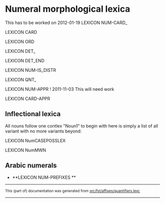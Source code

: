 

# Numeral morphological lexica 

This has to be worked on 2012-01-19
LEXICON NUM-CARD_ 

LEXICON CARD 

LEXICON ORD 

LEXICON DET_ 

LEXICON DET_END 

LEXICON NUM-IS_DISTR 

LEXICON QNT_ 

LEXICON NUM-APPR ! 2011-11-03 This will need work

LEXICON CARD-APPR 

## Inflectional lexica 

All nouns follow one contlex "Noun1"
to begin with here is simply a list of all variant
with no more variants beyond:

LEXICON NumCASEPOSSLEX 

LEXICON NumMWN 

## Arabic numerals

* **LEXICON NUM-PREFIXES     **  

* * *

<small>This (part of) documentation was generated from [src/fst/affixes/quantifiers.lexc](https://github.com/giellalt/lang-kpv/blob/main/src/fst/affixes/quantifiers.lexc)</small>

---

